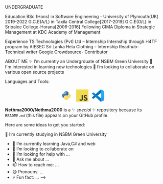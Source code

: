 UNDERGRADUATE

Education
BSc (Hons) in Software Engineering - University of Plymouth(UK) 2019-2022
G.C.E(A/L) in Taxila Central College[2017-2019]
G.C.E(O/L) in Sripalee College-Horana[2006-2016]
Following CIMA
Diploma in Strategic Management at KDC Academy of Management

Experience
TS Technologies (Pvt) Ltd – Internship
Internship through H4TF program by AIESEC Sri Lanka
Hela Clothing – Internship
Readhub- Technical writer
Google Crowdsource- Contributor


ABOUT ME
✨ I’m currently an Undergrduate of NSBM Green University
🌱 I'm interested in learning new technologies
👯 I’m looking to collaborate on various open source projects

Languages and Tools:
<p align="center">
<img src="https://raw.githubusercontent.com/github/explore/80688e429a7d4ef2fca1e82350fe8e3517d3494d/topics/python/python.png" alt="Python" height="40" style="vertical-align:top; margin:4px">
<img src="https://raw.githubusercontent.com/github/explore/80688e429a7d4ef2fca1e82350fe8e3517d3494d/topics/javascript/javascript.png" alt="Javascript" height="40" style="vertical-align:top; margin:4px">
<img src="https://raw.githubusercontent.com/github/explore/80688e429a7d4ef2fca1e82350fe8e3517d3494d/topics/visual-studio-code/visual-studio-code.png" alt="VS Code" height="40" style="vertical-align:top; margin:4px">
</p>

**Nethma2000/Nethma2000** is a ✨ _special_ ✨ repository because its `README.md` (this file) appears on your GitHub profile.

Here are some ideas to get you started:

🔭 I’m currently studying in NSBM Green University
- 🌱 I’m currently learning Java,C# and web
- 👯 I’m looking to collaborate on 
- 🤔 I’m looking for help with ...
- 💬 Ask me about ...
- 📫 How to reach me: ...
- 😄 Pronouns: ...
- ⚡ Fun fact: ...
-->
